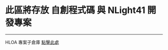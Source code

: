 # 此區將存放 自創程式碼 與 NLight41 開發專案
---

HLOA 專案子倉庫 [點擊此處](https://github.com/NLight41/NLIGHT41_HLOA.git)

